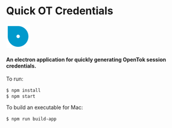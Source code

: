 # Quick OT Credentials

![logo](./logo.png)
#### An electron application for quickly generating OpenTok session credentials.


To run:

```
$ npm install
$ npm start
```

To build an executable for Mac:

```
$ npm run build-app
```
